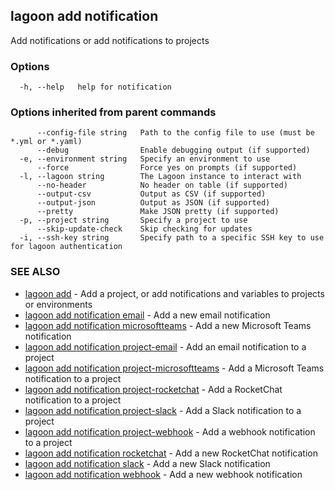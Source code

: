 ## lagoon add notification

Add notifications or add notifications to projects

### Options

```
  -h, --help   help for notification
```

### Options inherited from parent commands

```
      --config-file string   Path to the config file to use (must be *.yml or *.yaml)
      --debug                Enable debugging output (if supported)
  -e, --environment string   Specify an environment to use
      --force                Force yes on prompts (if supported)
  -l, --lagoon string        The Lagoon instance to interact with
      --no-header            No header on table (if supported)
      --output-csv           Output as CSV (if supported)
      --output-json          Output as JSON (if supported)
      --pretty               Make JSON pretty (if supported)
  -p, --project string       Specify a project to use
      --skip-update-check    Skip checking for updates
  -i, --ssh-key string       Specify path to a specific SSH key to use for lagoon authentication
```

### SEE ALSO

* [lagoon add](lagoon_add.md)	 - Add a project, or add notifications and variables to projects or environments
* [lagoon add notification email](lagoon_add_notification_email.md)	 - Add a new email notification
* [lagoon add notification microsoftteams](lagoon_add_notification_microsoftteams.md)	 - Add a new Microsoft Teams notification
* [lagoon add notification project-email](lagoon_add_notification_project-email.md)	 - Add an email notification to a project
* [lagoon add notification project-microsoftteams](lagoon_add_notification_project-microsoftteams.md)	 - Add a Microsoft Teams notification to a project
* [lagoon add notification project-rocketchat](lagoon_add_notification_project-rocketchat.md)	 - Add a RocketChat notification to a project
* [lagoon add notification project-slack](lagoon_add_notification_project-slack.md)	 - Add a Slack notification to a project
* [lagoon add notification project-webhook](lagoon_add_notification_project-webhook.md)	 - Add a webhook notification to a project
* [lagoon add notification rocketchat](lagoon_add_notification_rocketchat.md)	 - Add a new RocketChat notification
* [lagoon add notification slack](lagoon_add_notification_slack.md)	 - Add a new Slack notification
* [lagoon add notification webhook](lagoon_add_notification_webhook.md)	 - Add a new webhook notification

